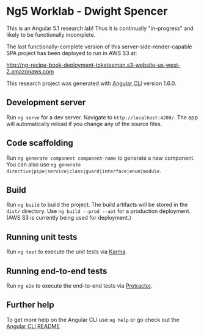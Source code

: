 # Ng5 Worklab - Dwight Spencer

This is an Angular 5.1 research lab! Thus it is continually "in-progress" and likely to be functionally incomplete.

The last functionally-complete version of this server-side-render-capable SPA project has been deployed to run in AWS S3 at: 

  http://ng-recipe-book-deployment-toketeeman.s3-website-us-west-2.amazonaws.com 

This research project was generated with [Angular CLI](https://github.com/angular/angular-cli) version 1.6.0.

## Development server

Run `ng serve` for a dev server. Navigate to `http://localhost:4200/`. The app will automatically reload if you change any of the source files.

## Code scaffolding

Run `ng generate component component-name` to generate a new component. You can also use `ng generate directive|pipe|service|class|guard|interface|enum|module`.

## Build

Run `ng build` to build the project. The build artifacts will be stored in the `dist/` directory. Use `ng build --prod --aot` for a production deployment. (AWS S3 is currently being used for deployment.)

## Running unit tests

Run `ng test` to execute the unit tests via [Karma](https://karma-runner.github.io).

## Running end-to-end tests

Run `ng e2e` to execute the end-to-end tests via [Protractor](http://www.protractortest.org/).

## Further help

To get more help on the Angular CLI use `ng help` or go check out the [Angular CLI README](https://github.com/angular/angular-cli/blob/master/README.md).
